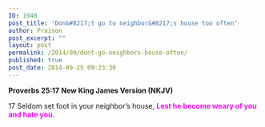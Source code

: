```yaml
---
ID: 1940
post_title: 'Don&#8217;t go to neighbor&#8217;s house too often'
author: Praison
post_excerpt: ""
layout: post
permalink: /2014/09/dont-go-neighbors-house-often/
published: true
post_date: 2014-09-25 09:23:30
---
```

<strong>Proverbs 25:17</strong>
<strong> New King James Version (NKJV)</strong>

17 Seldom set foot in your neighbor’s house,
<span style="color: #ff00ff;"><strong>Lest he become weary of you and hate you</strong></span>.